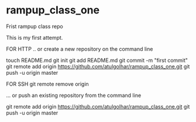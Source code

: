 rampup_class_one
================

Frist rampup class repo

This is my first attempt.



FOR HTTP
.. or create a new repository on the command line

touch README.md
git init
git add README.md
git commit -m "first commit"
git remote add origin https://github.com/atulgolhar/rampup_class_one.git
git push -u origin master

FOR SSH
git remote remove origin



... or push an existing repository from the command line

git remote add origin https://github.com/atulgolhar/rampup_class_one.git
git push -u origin master
